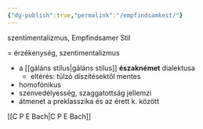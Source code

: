 ```yaml
---
{"dg-publish":true,"permalink":"/empfindsamkeit/"}
---
```


szentimentalizmus, Empfindsamer Stil

= érzékenység, szentimentalizmus
- a [[gáláns stílus\|gáláns stílus]] **északnémet** dialektusa
	- eltérés: túlzó díszítésektől mentes
- homofónikus
- szenvedélyesség, szaggatottság jellemzi
- átmenet a preklasszika és az érett k. között

[[C P E Bach\|C P E Bach]]